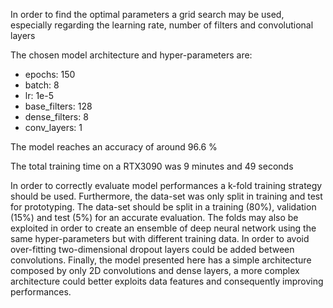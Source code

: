 In order to find the optimal parameters a grid search may be used, especially regarding the learning rate, number of filters
and convolutional layers

The chosen model architecture and hyper-parameters are:
- epochs: 150
- batch: 8
- lr: 1e-5
- base_filters: 128
- dense_filters: 8
- conv_layers: 1

The model reaches an accuracy of around 96.6 %

The total training time on a RTX3090 was 9 minutes and 49 seconds

In order to correctly evaluate model performances a k-fold training strategy should be used. Furthermore, 
the data-set was only split in training and test for prototyping. The data-set should be split in a training (80%), 
validation (15%) and test (5%) for an accurate evaluation. The folds may also be exploited in order to create an ensemble
of deep neural network using the same hyper-parameters but with different training data. 
In order to avoid over-fitting two-dimensional dropout layers could be added between convolutions. Finally, 
the model presented here has a simple architecture composed by only 2D convolutions and dense layers, a more complex 
architecture could better exploits data features and consequently improving performances.
